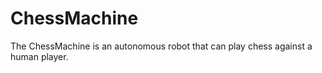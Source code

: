 # ChessMachine

The ChessMachine is an autonomous robot that can play chess against a human player.
